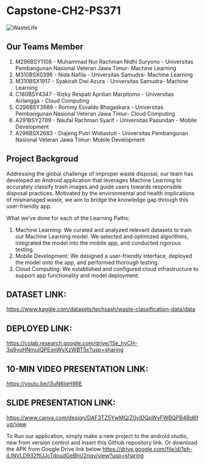 # Capstone-CH2-PS371

![WasteLife](https://github.com/naufalrchmns/Capstone-CH2-PS371/assets/102205105/3663aecb-1629-47d1-ab35-20f703f0fbe6)


## Our Teams Member
1. M296BSY1108 - Muhammad Nur Rachman Nidhi Suryono - Universitas Pembangunan Nasional Veteran Jawa Timur- Machine Learning
2. M310BSX0396 - Nida Nafila - Universitas Samudra- Machine Learning
3. M310BSX1917 - Syakirah Dwi Azura - Universitas Samudra- Machine Learning
4. C180BSY4347 - Rizky Respati Aprilian Marpitomo - Universitas Airlangga - Cloud Computing
5. C296BSY3989 - Rommy Esvaldo Bhagaskara - Universitas Pembangunan Nasional Veteran Jawa Timur- Cloud Computing
6. A291BSY2789 - Naufal Rachman Syarif - Universitas Pasundan - Mobile Development
7. A296BSX2683 - Diajeng Putri Widiastuti - Universitas Pembangunan Nasional Veteran Jawa Timur- Mobile Development

## Project Backgroud
Addressing the global challenge of improper waste disposal, our team has developed an Android application that leverages Machine Learning to accurately classify trash images and guide users towards responsible disposal practices. Motivated by the environmental and health implications of mismanaged waste, we aim to bridge the knowledge gap through this user-friendly app.

What we’ve done for each of the Learning Paths:

1. Machine Learning: We curated and analyzed relevant datasets to train our Machine Learning model. We selected and optimized algorithms, integrated the model into the mobile app, and conducted rigorous testing.
2. Mobile Development: We designed a user-friendly interface, deployed the model onto the app, and performed thorough testing.
3. Cloud Computing:  We established and configured cloud infrastructure to support app functionality and model deployment.

## DATASET LINK:
https://www.kaggle.com/datasets/techsash/waste-classification-data/data

## DEPLOYED LINK:
https://colab.research.google.com/drive/15e_hyCH-3q9yoHNmuIQPEonWyXzWBT5x?usp=sharing

## 10-MIN VIDEO PRESENTATION LINK:
https://youtu.be/i3uN6lqH9RE

## SLIDE PRESENTATION LINK:
https://www.canva.com/design/DAF3TZ5YwMQ/Z0vIDQpWvFWBQPB4Bd6fug/view 

To Run our application, simply make a new project to the android studio, new from version control and insert this Github repository link.
Or download the APK from Google Drive link below 
https://drive.google.com/file/d/1ph-jLINVLD932ftUJcTdoudGeBhU2nqv/view?usp=sharing
